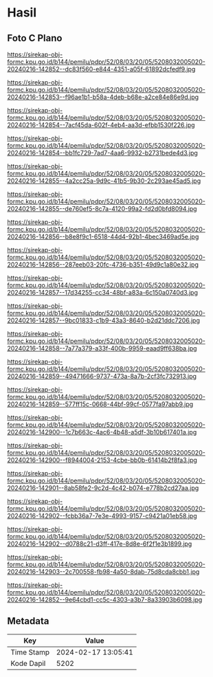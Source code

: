 # Hasil

## Foto C Plano

https://sirekap-obj-formc.kpu.go.id/b144/pemilu/pdpr/52/08/03/20/05/5208032005020-20240216-142852--dc83f560-e844-4351-a05f-61892dcfedf9.jpg

https://sirekap-obj-formc.kpu.go.id/b144/pemilu/pdpr/52/08/03/20/05/5208032005020-20240216-142853--f96ae1b1-b58a-4deb-b68e-a2ce84e86e9d.jpg

https://sirekap-obj-formc.kpu.go.id/b144/pemilu/pdpr/52/08/03/20/05/5208032005020-20240216-142854--7acf45da-602f-4eb4-aa3d-efbb1530f226.jpg

https://sirekap-obj-formc.kpu.go.id/b144/pemilu/pdpr/52/08/03/20/05/5208032005020-20240216-142854--bb1fc729-7ad7-4aa6-9932-b2731bede4d3.jpg

https://sirekap-obj-formc.kpu.go.id/b144/pemilu/pdpr/52/08/03/20/05/5208032005020-20240216-142855--4a2cc25a-9d9c-41b5-9b30-2c293ae45ad5.jpg

https://sirekap-obj-formc.kpu.go.id/b144/pemilu/pdpr/52/08/03/20/05/5208032005020-20240216-142855--de760ef5-8c7a-4120-99a2-fd2d0bfd8094.jpg

https://sirekap-obj-formc.kpu.go.id/b144/pemilu/pdpr/52/08/03/20/05/5208032005020-20240216-142856--b8e8f9c1-6518-44d4-92b1-4bec3469ad5e.jpg

https://sirekap-obj-formc.kpu.go.id/b144/pemilu/pdpr/52/08/03/20/05/5208032005020-20240216-142856--287eeb03-20fc-4736-b351-49d9c1a80e32.jpg

https://sirekap-obj-formc.kpu.go.id/b144/pemilu/pdpr/52/08/03/20/05/5208032005020-20240216-142857--17d34255-cc34-48bf-a83a-6c150a0740d3.jpg

https://sirekap-obj-formc.kpu.go.id/b144/pemilu/pdpr/52/08/03/20/05/5208032005020-20240216-142857--9bc01833-c1b9-43a3-8640-b2d21ddc7206.jpg

https://sirekap-obj-formc.kpu.go.id/b144/pemilu/pdpr/52/08/03/20/05/5208032005020-20240216-142858--7a77a379-a33f-400b-9959-eaad9ff638ba.jpg

https://sirekap-obj-formc.kpu.go.id/b144/pemilu/pdpr/52/08/03/20/05/5208032005020-20240216-142859--49471666-9737-473a-8a7b-2cf3fc732913.jpg

https://sirekap-obj-formc.kpu.go.id/b144/pemilu/pdpr/52/08/03/20/05/5208032005020-20240216-142859--577ff15c-0668-44bf-99cf-0577fa97abb9.jpg

https://sirekap-obj-formc.kpu.go.id/b144/pemilu/pdpr/52/08/03/20/05/5208032005020-20240216-142900--1c7b663c-4ac6-4b48-a5df-3b10b617401a.jpg

https://sirekap-obj-formc.kpu.go.id/b144/pemilu/pdpr/52/08/03/20/05/5208032005020-20240216-142900--f8944004-2153-4cbe-bb0b-61414b2f8fa3.jpg

https://sirekap-obj-formc.kpu.go.id/b144/pemilu/pdpr/52/08/03/20/05/5208032005020-20240216-142901--8ab58fe2-9c2d-4c42-b074-e778b2cd27aa.jpg

https://sirekap-obj-formc.kpu.go.id/b144/pemilu/pdpr/52/08/03/20/05/5208032005020-20240216-142902--fcbb36a7-7e3e-4993-9157-c9421a01eb58.jpg

https://sirekap-obj-formc.kpu.go.id/b144/pemilu/pdpr/52/08/03/20/05/5208032005020-20240216-142902--d0788c21-d3ff-417e-8d8e-6f2f1e3b1899.jpg

https://sirekap-obj-formc.kpu.go.id/b144/pemilu/pdpr/52/08/03/20/05/5208032005020-20240216-142903--2c700558-fb98-4a50-8dab-75d8cda8cbb1.jpg

https://sirekap-obj-formc.kpu.go.id/b144/pemilu/pdpr/52/08/03/20/05/5208032005020-20240216-142852--9e64cbd1-cc5c-4303-a3b7-8a33903b6098.jpg


## Metadata

| Key        | Value               |
| ---------- | ------------------- |
| Time Stamp | 2024-02-17 13:05:41 |
| Kode Dapil | 5202                |



